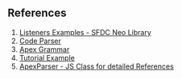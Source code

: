 ## References

1. [Listeners Examples - SFDC Neo Library](https://github.com/Avinava/sfdc-neo/tree/master)
1. [Code Parser](https://github.com/Avinava/sfdc-neo/blob/master/src/server/services/codeParser.js)
1. [Apex Grammar](https://github.com/apex-dev-tools/apex-parser/tree/main/antlr)
1. [Tutorial Example](https://github.com/gabriele-tomassetti/antlr-mega-tutorial/tree/master/antlr-js)
1. [ApexParser - JS Class for detailed References]()